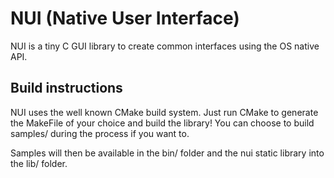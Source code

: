 NUI (Native User Interface)
=============
NUI is a tiny C GUI library to create common interfaces using the OS native API.

Build instructions
-------------
NUI uses the well known CMake build system. Just run CMake to generate the MakeFile of your choice and build the library! You can choose to build samples/ during the process if you want to.

Samples will then be available in the bin/ folder and the nui static library into the lib/ folder.